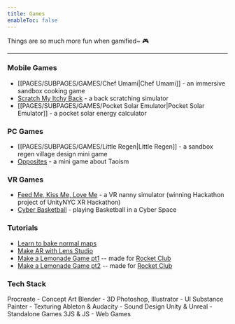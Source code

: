 ```yaml
---
title: Games
enableToc: false
---
```


Things are so much more fun when gamified~ 🎮

----

### Mobile Games
- [[PAGES/SUBPAGES/GAMES/Chef Umami|Chef Umami]] - an immersive sandbox cooking game
- [Scratch My Itchy Back](https://play.google.com/store/apps/details?id=com.animatedreality.scratchmaback&hl=en_US&gl=US&pli=1) - a back scratching simulator
- [[PAGES/SUBPAGES/GAMES/Pocket Solar Emulator|Pocket Solar Emulator]] - a pocket solar energy calculator

### PC Games
- [[PAGES/SUBPAGES/GAMES/Little Regen|Little Regen]] - a sandbox regen village design mini game
- [Opposites](https://www.youtube.com/watch?v=lpoj2RG_aqk&ab_channel=AnimatedReality) - a mini game about Taoism

### VR Games
- [Feed Me, Kiss Me, Love Me](https://www.youtube.com/watch?v=gUauTRq8XYI&t=94s&ab_channel=AnimatedReality) - a VR nanny simulator (winning Hackathon project of UnityNYC XR Hackathon)
- [Cyber Basketball](https://www.youtube.com/watch?v=hFcs4sagdE8&ab_channel=AnimatedReality) - playing Basketball in a Cyber Space

### Tutorials
- [Learn to bake normal maps](https://www.youtube.com/watch?v=J1BG79r1CfM&ab_channel=AnimatedReality)
- [Make AR with Lens Studio](https://www.youtube.com/watch?v=SBxhHcIHpEg&ab_channel=AnimatedReality)
- [Make a Lemonade Game pt1](https://www.youtube.com/watch?v=NCLxoc6cNlA&ab_channel=AnimatedReality) -- made for [Rocket Club](https://rocketclub.com/)
- [Make a Lemonade Game pt2](https://www.youtube.com/watch?v=-HftIUdkRKU&ab_channel=AnimatedReality) -- made for [Rocket Club](https://rocketclub.com/)

### Tech Stack
Procreate - Concept Art
Blender - 3D
Photoshop, Illustrator - UI
Substance Painter - Texturing
Ableton & Audacity - Sound Design
Unity & Unreal - Standalone Games
3JS & JS - Web Games